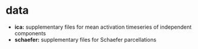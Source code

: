 # data
- **ica:** supplementary files for mean activation timeseries of independent components
- **schaefer:** supplementary files for Schaefer parcellations